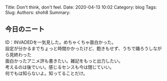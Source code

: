 Title: Don't think, don't feel.
Date: 2020-04-13 10:02
Category: blog
Tags: 
Slug: 
Authors: shoh8
Summary: 

## 今日のニート
ID：INVADEDを一気見した。めちゃくちゃ面白かった。  
設定が分かるまでちょっと時間かかったけど、飽きもせず、うちで踊ろうしながら見終わった  
面白かったアニメ評も書きたい。雑記をもっと出力したい。  
考えるのは後でいい。感じるセンスも今は閉じていい。  
何でもは知らないよ。知ってることだけ。
